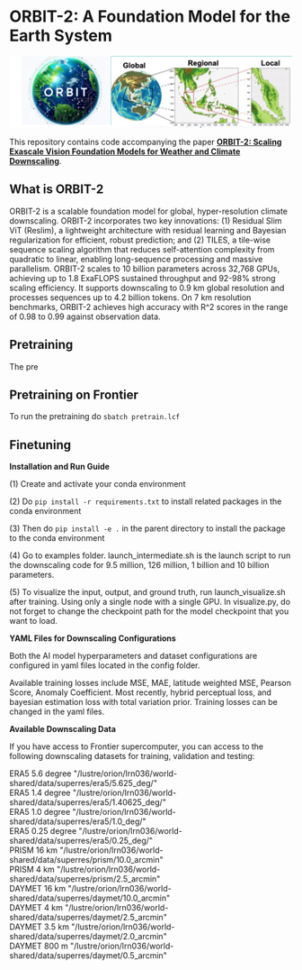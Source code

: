 # ORBIT-2: A Foundation Model for the Earth System

<p align="left">
  <img src="docs/imgs/orbit2.png" width="640px">
</p>

This repository contains code accompanying the paper [**ORBIT-2: Scaling Exascale Vision Foundation Models for Weather and Climate Downscaling**](https://arxiv.org/abs/2301.10343).

## What is ORBIT-2
ORBIT-2 is a scalable foundation model for global, hyper-resolution climate downscaling. ORBIT-2 incorporates two key innovations: (1) Residual Slim ViT (Reslim), a lightweight architecture with residual learning and Bayesian regularization for efficient, robust prediction; and (2) TILES, a tile-wise sequence scaling algorithm that reduces self-attention complexity from quadratic to linear, enabling long-sequence processing and massive parallelism. ORBIT-2 scales to 10 billion parameters across 32,768 GPUs, achieving up to 1.8 ExaFLOPS sustained throughput and 92-98% strong scaling efficiency. It supports downscaling to 0.9 km global resolution and processes sequences up to 4.2 billion tokens. On 7 km resolution benchmarks, ORBIT-2 achieves high accuracy with R^2 scores in the range of 0.98 to 0.99 against observation data.

## Pretraining
The pre

## Pretraining on Frontier
To run the pretraining do `sbatch pretrain.lcf`

## Finetuning

**Installation and Run Guide**

(1) Create and activate your conda environment


(2) Do  `pip install -r requirements.txt` to install related packages in the conda environment

(3) Then do `pip install -e .` in the parent directory to install the package to the conda environment

(4) Go to examples folder. launch_intermediate.sh is the launch script to run the downscaling code for 9.5 million, 126 million, 1 billion and 10 billion parameters.
 
(5) To visualize the input, output, and ground truth, run launch_visualize.sh after training. Using only a single node with a single GPU. In visualize.py, do not forget to change the checkpoint path for the model checkpoint that you want to load.



**YAML Files for Downscaling Configurations**

Both the AI model hyperparameters and dataset configurations are configured in yaml files located in the config folder.

Available training losses include MSE, MAE, latitude weighted MSE, Pearson Score, Anomaly Coefficient. Most recently, hybrid perceptual loss, and bayesian estimation loss with total variation prior. Training losses can be changed in the yaml files.


**Available Downscaling Data** 

If you have access to Frontier supercomputer, you can access to the following downscaling datasets for training, validation and testing:
 
ERA5 5.6 degree "/lustre/orion/lrn036/world-shared/data/superres/era5/5.625_deg/"   
ERA5 1.4 degree "/lustre/orion/lrn036/world-shared/data/superres/era5/1.40625_deg/"  
ERA5 1.0 degree "/lustre/orion/lrn036/world-shared/data/superres/era5/1.0_deg/"  
ERA5 0.25 degree "/lustre/orion/lrn036/world-shared/data/superres/era5/0.25_deg/"   
PRISM 16 km "/lustre/orion/lrn036/world-shared/data/superres/prism/10.0_arcmin"  
PRISM 4 km "/lustre/orion/lrn036/world-shared/data/superres/prism/2.5_arcmin"  
DAYMET 16 km "/lustre/orion/lrn036/world-shared/data/superres/daymet/10.0_arcmin"  
DAYMET 4 km "/lustre/orion/lrn036/world-shared/data/superres/daymet/2.5_arcmin"  
DAYMET 3.5 km "/lustre/orion/lrn036/world-shared/data/superres/daymet/2.0_arcmin"  
DAYMET 800 m "/lustre/orion/lrn036/world-shared/data/superres/daymet/0.5_arcmin"   

